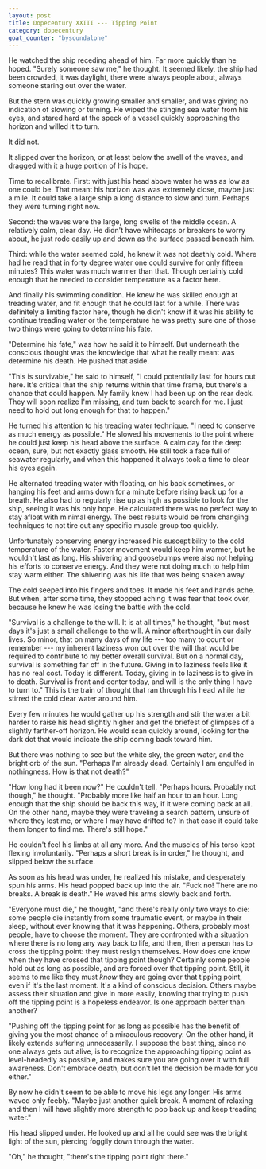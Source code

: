 ```yaml
---
layout: post
title: Dopecentury XXIII --- Tipping Point
category: dopecentury
goat_counter: "bysoundalone" 
---
```


He watched the ship receding ahead of him. Far more quickly than he hoped. "Surely someone saw me," he thought. It seemed likely, the ship had been crowded, it was daylight, there were always people about, always someone staring out over the water.

But the stern was quickly growing smaller and smaller, and was giving no indication of slowing or turning. He wiped the stinging sea water from his eyes, and stared hard at the speck of a vessel quickly approaching the horizon and willed it to turn.

It did not.

It slipped over the horizon, or at least below the swell of the waves, and dragged with it a huge portion of his hope.

Time to recalibrate. First: with just his head above water he was as low as one could be. That meant his horizon was was extremely close, maybe just a mile. It could take a large ship a long distance to slow and turn. Perhaps they were turning right now.

Second: the waves were the large, long swells of the middle ocean. A relatively calm, clear day. He didn't have whitecaps or breakers to worry about, he just rode easily up and down as the surface passed beneath him.

Third: while the water seemed cold, he knew it was not deathly cold. Where had he read that in forty degree water one could survive for only fifteen minutes? This water was much warmer than that. Though certainly cold enough that he needed to consider temperature as a factor here.

And finally his swimming condition. He knew he was skilled enough at treading water, and fit enough that he could last for a while. There was definitely a limiting factor here, though he didn't know if it was his ability to continue treading water or the temperature he was pretty sure one of those two things were going to determine his fate.

"Determine his fate," was how he said it to himself. But underneath the conscious thought was the knowledge that what he really meant was determine his death. He pushed that aside.

"This is survivable," he said to himself, "I could potentially last for hours out here. It's critical that the ship returns within that time frame, but there's a chance that could happen. My family knew I had been up on the rear deck. They will soon realize I'm missing, and turn back to search for me. I just need to hold out long enough for that to happen."

He turned his attention to his treading water technique. "I need to conserve as much energy as possible." He slowed his movements to the point where he could just keep his head above the surface. A calm day for the deep ocean, sure, but not exactly glass smooth. He still took a face full of seawater regularly, and when this happened it always took a time to clear his eyes again.

He alternated treading water with floating, on his back sometimes, or hanging his feet and arms down for a minute before rising back up for a breath. He also had to regularly rise up as high as possible to look for the ship, seeing it was his only hope. He calculated there was no perfect way to stay afloat with minimal energy. The best results would be from changing techniques to not tire out any specific muscle group too quickly.

Unfortunately conserving energy increased his susceptibility to the cold temperature of the water. Faster movement would keep him warmer, but he wouldn't last as long. His shivering and goosebumps were also not helping his efforts to conserve energy. And they were not doing much to help him stay warm either. The shivering was his life that was being shaken away.

The cold seeped into his fingers and toes. It made his feet and hands ache. But when, after some time, they stopped aching it was fear that took over, because he knew he was losing the battle with the cold.

"Survival is a challenge to the will. It is at all times," he thought, "but most days it's just a small challenge to the will. A minor afterthought in our daily lives. So minor, that on many days of my life --- too many to count or remember --- my inherent laziness won out over the will that would be required to contribute to my better overall survival. But on a normal day, survival is something far off in the future. Giving in to laziness feels like it has no real cost. Today is different. Today, giving in to laziness is to give in to death. Survival is front and center today, and will is the only thing I have to turn to." This is the train of thought that ran through his head while he stirred the cold clear water around him.

Every few minutes he would gather up his strength and stir the water a bit harder to raise his head slightly higher and get the briefest of glimpses of a slightly farther-off horizon. He would scan quickly around, looking for the dark dot that would indicate the ship coming back toward him.

But there was nothing to see but the white sky, the green water, and the bright orb of the sun. "Perhaps I'm already dead. Certainly I am engulfed in nothingness. How is that not death?"

"How long had it been now?" He couldn't tell. "Perhaps hours. Probably not though," he thought. "Probably more like half an hour to an hour. Long enough that the ship should be back this way, if it were coming back at all. On the other hand, maybe they were traveling a search pattern, unsure of where they lost me, or where I may have drifted to? In that case it could take them longer to find me. There's still hope." 

He couldn't feel his limbs at all any more. And the muscles of his torso kept flexing involuntarily. "Perhaps a short break is in order," he thought, and slipped below the surface.

As soon as his head was under, he realized his mistake, and desperately spun his arms. His head popped back up into the air. "Fuck no! There are no breaks. A break is death." He waved his arms slowly back and forth.

"Everyone must die," he thought, "and there's really only two ways to die: some people die instantly from some traumatic event, or maybe in their sleep, without ever knowing that it was happening. Others, probably most people, have to choose the moment. They are confronted with a situation where there is no long any way back to life, and then, then a person has to cross the tipping point: they must resign themselves. How does one know when they have crossed that tipping point though? Certainly some people hold out as long as possible, and are forced over that tipping point. Still, it seems to me like they must _know_ they are going over that tipping point, even if it's the last moment. It's a kind of conscious decision. Others maybe assess their situation and give in more easily, knowing that trying to push off the tipping point is a hopeless endeavor. Is one approach better than another?

"Pushing off the tipping point for as long as possible has the benefit of giving you the most chance of a miraculous recovery. On the other hand, it likely extends suffering unnecessarily. I suppose the best thing, since no one always gets out alive, is to recognize the approaching tipping point as level-headedly as possible, and makes sure you are going over it with full awareness. Don't embrace death, but don't let the decision be made for you either."

By now he didn't seem to be able to move his legs any longer. His arms waved only feebly. "Maybe just another quick break. A moment of relaxing and then I will have slightly more strength to pop back up and keep treading water."

His head slipped under. He looked up and all he could see was the bright light of the sun, piercing foggily down through the water.

"Oh," he thought, "there's the tipping point right there."










